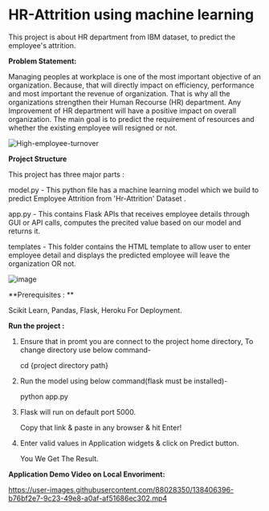 # HR-Attrition using machine learning
This project is about HR department from IBM dataset, to predict the employee's attrition.

**Problem Statement:**

Managing peoples at workplace is one of the most important objective of an organization. Because, that will directly impact on efficiency, performance and most important the revenue of organization. That is why all the organizations strengthen their Human Recourse (HR) department. Any Improvement of HR department will have a positive impact on overall organization. 
The main goal is to predict the requirement of resources and whether the existing employee will resigned or not.

![High-employee-turnover](https://user-images.githubusercontent.com/88028350/141747011-645be726-2ba7-44e5-ae06-6e252559c354.jpg) 


**Project Structure**

This project has three major parts :

model.py - This python file has a machine learning model which we build to predict Employee Attrition from 'Hr-Attrition' Dataset .

app.py - This contains Flask APIs that receives employee details through GUI or API calls, computes the precited value based on our model and returns it.

templates - This folder contains the HTML template to allow user to enter employee detail and displays the predicted employee will leave the organization OR not.


![image](https://user-images.githubusercontent.com/88028350/142146277-9145b9b8-8afc-48ca-b04f-5215f36acc6d.png)

**Prerequisites : **

Scikit Learn, Pandas, Flask, Heroku For Deployment.

**Run the project :**

1. Ensure that in promt you are connect to the project home directory, To change directory
   use below command-
   
   cd {project directory path} 

2. Run the model using below command(flask must be installed)- 
   
   python app.py

3. Flask will run on default port 5000.
   
   Copy that link & paste in any browser & hit Enter!

4. Enter valid values in Application widgets & click on Predict button.
   
   You We Get The Result.  

**Application Demo Video on Local Envoriment:**


https://user-images.githubusercontent.com/88028350/138406396-b76bf2e7-9c23-49e8-a0af-af51686ec302.mp4

